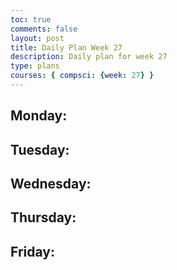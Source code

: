 ```yaml
---
toc: true
comments: false
layout: post
title: Daily Plan Week 27
description: Daily plan for week 27
type: plans
courses: { compsci: {week: 27} }
---
```


## Monday:
> 

## Tuesday:
> 

## Wednesday:
> 

## Thursday:
> 

## Friday:
> 